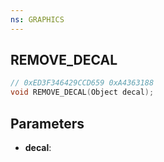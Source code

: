 ```yaml
---
ns: GRAPHICS
---
```

## REMOVE_DECAL

```c
// 0xED3F346429CCD659 0xA4363188
void REMOVE_DECAL(Object decal);
```


## Parameters
* **decal**: 

